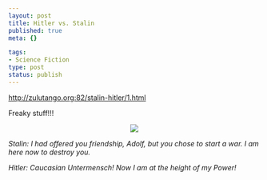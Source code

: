 ```yaml
--- 
layout: post
title: Hitler vs. Stalin
published: true
meta: {}

tags: 
- Science Fiction
type: post
status: publish
---
```

<p><a href="http://zulutango.org:82/stalin-hitler/1.html">http://zulutango.org:82/stalin-hitl<wbr>er/1.html</a>
<p>Freaky stuff!!!</p>
<center><img src="http://img.photobucket.com/albums/v63/thedudeatx/hitervstalin.jpg"></center>
<p><i>Stalin: I had offered you friendship, Adolf, but you chose to start a war. I am here now to destroy you.</p><p>Hitler: Caucasian Untermensch! Now I am at the height of my Power!</i></p>
